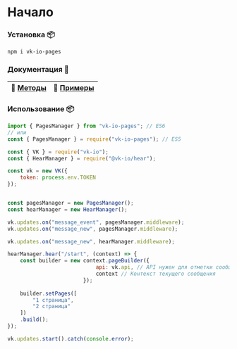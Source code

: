 # Начало
### Установка 📦
`npm i vk-io-pages`

### Документация 📖
| 📖 [Методы](methods.md) | 🤖 [Примеры](examples) |
| ----------------------- | ---------------------------- |

### Использование 📦
```js
import { PagesManager } from "vk-io-pages"; // ES6
// или
const { PagesManager } = require("vk-io-pages"); // ES5

const { VK } = require("vk-io");
const { HearManager } = require("@vk-io/hear");

const vk = new VK({
    token: process.env.TOKEN
});


const pagesManager = new PagesManager();
const hearManager = new HearManager();

vk.updates.on("message_event", pagesManager.middleware);
vk.updates.on("message_new", pagesManager.middleware);

vk.updates.on("message_new", hearManager.middleware);

hearManager.hear("/start", (context) => {
	const builder = new context.pageBuilder({
                            api: vk.api, // API нужен для отметки сообщений прочитанными, по желанию можете не передавать.
                            context // Контекст текущего сообщения
                        });
    
    builder.setPages([
        "1 страница",
        "2 страница"
    ])
    .build();
});

vk.updates.start().catch(console.error);
```
